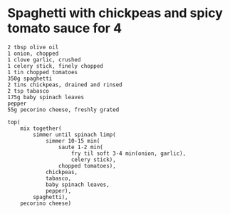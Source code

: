Spaghetti with chickpeas and spicy tomato sauce for 4
=====================================================

    2 tbsp olive oil
    1 onion, chopped
    1 clove garlic, crushed
    1 celery stick, finely chopped
    1 tin chopped tomatoes
    350g spaghetti
    2 tins chickpeas, drained and rinsed
    2 tsp tabasco
    175g baby spinach leaves
    pepper
    55g pecorino cheese, freshly grated

    top(
        mix together(
            simmer until spinach limp(
                simmer 10-15 min(
                    saute 1-2 min(
                        fry til soft 3-4 min(onion, garlic),
                        celery stick),
                    chopped tomatoes),
                chickpeas,
                tabasco,
                baby spinach leaves,
                pepper),
            spaghetti),
        pecorino cheese)
